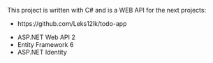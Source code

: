 This project is written with C# and is a WEB API for the next projects:
<ul>
    <li>https://github.com/Leks12lk/todo-app</li>
</ul>

<ul>
	<li>ASP.NET Web API 2</li>
	<li>Entity Framework 6</li>
	<li>ASP.NET Identity</li>	
</ul>